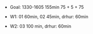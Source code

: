 - Goal: 1330-1605 155min 75 + 5 + 75

- W1: 01 60min, 02 45min, drhur: 60min
- W2: 03 100 min, drhur: 60min